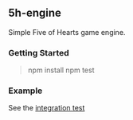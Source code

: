 ## 5h-engine

Simple Five of Hearts game engine.

### Getting Started

> npm install
> npm test

### Example

See the [integration test](https://github.com/peterwmwong/5h-engine/blob/master/src/Game.integration.test.ts)
